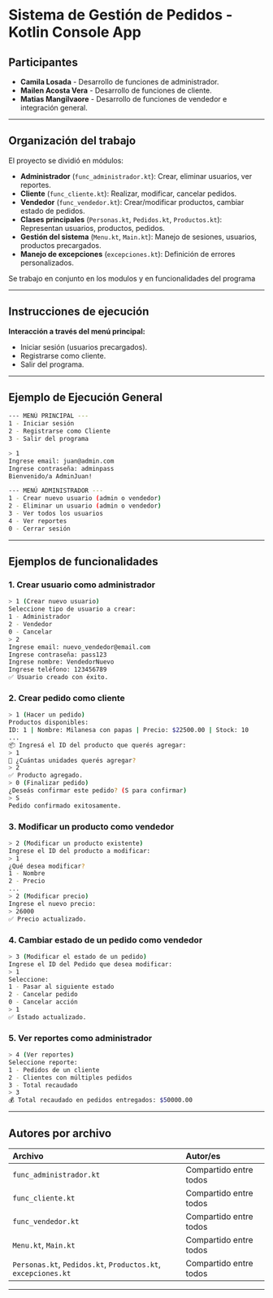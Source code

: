 
# Sistema de Gestión de Pedidos - Kotlin Console App

## Participantes
- **Camila Losada** - Desarrollo de funciones de administrador.
- **Mailen Acosta Vera** - Desarrollo de funciones de cliente.
- **Matias Mangilvaore** - Desarrollo de funciones de vendedor e integración general.

---

## Organización del trabajo
El proyecto se dividió en módulos:
- **Administrador** (`func_administrador.kt`): Crear, eliminar usuarios, ver reportes.
- **Cliente** (`func_cliente.kt`): Realizar, modificar, cancelar pedidos.
- **Vendedor** (`func_vendedor.kt`): Crear/modificar productos, cambiar estado de pedidos.
- **Clases principales** (`Personas.kt`, `Pedidos.kt`, `Productos.kt`): Representan usuarios, productos, pedidos.
- **Gestión del sistema** (`Menu.kt`, `Main.kt`): Manejo de sesiones, usuarios, productos precargados.
- **Manejo de excepciones** (`excepciones.kt`): Definición de errores personalizados.

Se trabajo en conjunto en los modulos y en funcionalidades del programa

---

## Instrucciones de ejecución


**Interacción a través del menú principal:**
   - Iniciar sesión (usuarios precargados).
   - Registrarse como cliente.
   - Salir del programa.

---

## Ejemplo de Ejecución General

```bash
--- MENÚ PRINCIPAL ---
1 - Iniciar sesión
2 - Registrarse como Cliente
3 - Salir del programa

> 1
Ingrese email: juan@admin.com
Ingrese contraseña: adminpass
Bienvenido/a AdminJuan!

--- MENÚ ADMINISTRADOR ---
1 - Crear nuevo usuario (admin o vendedor)
2 - Eliminar un usuario (admin o vendedor)
3 - Ver todos los usuarios
4 - Ver reportes
0 - Cerrar sesión
```

---

## Ejemplos de funcionalidades

### 1. Crear usuario como administrador
```bash
> 1 (Crear nuevo usuario)
Seleccione tipo de usuario a crear:
1 - Administrador
2 - Vendedor
0 - Cancelar
> 2
Ingrese email: nuevo_vendedor@email.com
Ingrese contraseña: pass123
Ingrese nombre: VendedorNuevo
Ingrese teléfono: 123456789
✅ Usuario creado con éxito.
```

### 2. Crear pedido como cliente
```bash
> 1 (Hacer un pedido)
Productos disponibles:
ID: 1 | Nombre: Milanesa con papas | Precio: $22500.00 | Stock: 10
...
📦 Ingresá el ID del producto que querés agregar:
> 1
🔢 ¿Cuántas unidades querés agregar?
> 2
✅ Producto agregado.
> 0 (Finalizar pedido)
¿Deseás confirmar este pedido? (S para confirmar)
> S
Pedido confirmado exitosamente.
```

### 3. Modificar un producto como vendedor
```bash
> 2 (Modificar un producto existente)
Ingrese el ID del producto a modificar:
> 1
¿Qué desea modificar?
1 - Nombre
2 - Precio
...
> 2 (Modificar precio)
Ingrese el nuevo precio:
> 26000
✅ Precio actualizado.
```

### 4. Cambiar estado de un pedido como vendedor
```bash
> 3 (Modificar el estado de un pedido)
Ingrese el ID del Pedido que desea modificar:
> 1
Seleccione:
1 - Pasar al siguiente estado
2 - Cancelar pedido
0 - Cancelar acción
> 1
✅ Estado actualizado.
```

### 5. Ver reportes como administrador
```bash
> 4 (Ver reportes)
Seleccione reporte:
1 - Pedidos de un cliente
2 - Clientes con múltiples pedidos
3 - Total recaudado
> 3
💰 Total recaudado en pedidos entregados: $50000.00
```

---

## Autores por archivo

| Archivo | Autor/es |
|:--------|:---------|
| `func_administrador.kt` | Compartido entre todos |
| `func_cliente.kt` | Compartido entre todos |
| `func_vendedor.kt` | Compartido entre todos |
| `Menu.kt`, `Main.kt` | Compartido entre todos |
| `Personas.kt`, `Pedidos.kt`, `Productos.kt`, `excepciones.kt` | Compartido entre todos |

---


